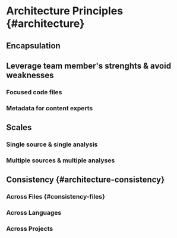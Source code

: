 Architecture Principles {#architecture}
====================================

Encapsulation
------------------------------------

Leverage team member's strenghts & avoid weaknesses
------------------------------------

### Focused code files

### Metadata for content experts

Scales
------------------------------------

### Single source & single analysis

### Multiple sources & multiple analyses

Consistency {#architecture-consistency}
------------------------------------

### Across Files {#consistency-files}

### Across Languages

### Across Projects

